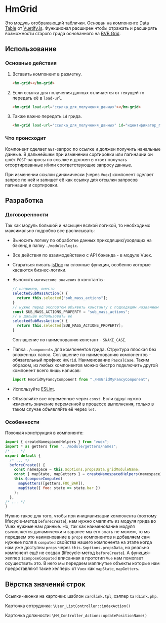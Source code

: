 # HmGrid

Это модуль отображающий таблички. Основан на компоненте [Data Table](https://vuetifyjs.com/ru/components/data-tables) от [Vuetify.js](https://vuetifyjs.com/ru/). Функционал расширен чтобы отражать и расширять возможности старого грида основанного на [BVB Grid](https://github.com/zfdatagrid/grid/tree/master/library/Bvb).

## Использование

### Основные действия
1. Вставить компонент в разметку.
    ```html
    <hm-grid></hm-grid>
    ```
2. Если ссылка для получения данных отличается от текущей то передать её в `load-url`.
    ```html
    <hm-grid load-url="ссылка_для_получения_данных"></hm-grid>
    ```
3. Также важно передать `id` грида.
    ```html
    <hm-grid load-url="ссылка_для_получения_данных" id="идентификатор_грида"></hm-grid>
    ```

### Что происходит

Компонент сделает `GET`-запрос по ссылке и должен получить начальные данные. В дальнейшем при изменении сортировки или пагинации он шлёт `POST`-запросы по ссылке и должен в ответ получать отсортированные и/или соответствующие запросу данные.

При изменении ссылки динамически (через `Vuex`) компонент сделает запрос по ней и запишет её как ссылку для отсылки запросов пагинации и сортировки.


## Разработка

### Договоренности

Так как модуль большой и насыщен всякой логикой, то необходимо максимально подробно все расписывать:

* Выносить логику по обработке данных приходящих/уходящих на бэкенд в папку `./module/logic`.

* Все действия по взаимодействию с API бэкенда - в модуле Vuex.

* Стараться писать [jsDoc](http://usejsdoc.org/) на сложные функции, особенно которые касаются бизнес-логики.

* Выносить `магические значения` в константы:
  ```js
  // например, вместо 
  selectedSubMassAction() {
    return this.selected["sub_mass_actions"];
  }
  // нужно перед экспортом объявить константу с подходящим названием
  const SUB_MASS_ACTIONS_PROPERTY = "sub_mass_actions";
  // и дальше использовать её
  selectedSubMassAction() {
    return this.selected[SUB_MASS_ACTIONS_PROPERTY];
  }
  ```
  Соглашение по наименованию констант - `SNAKE_CASE`.

* Папка `./components` для компонентов грида. Структура плоская без вложенных папок. Соглашение по наименованию компонентов - обязательный префикс `HmGrid`. Наименование `PascalCase`. Таким образом, из любых компонентов можно быстро подключить другой компонент всего лишь написав:
  ```js
  import HmGridMyFancyComponent from "./HmGridMyFancyComponent";
  ```

* Используйте [ESLint](https://eslint.org/docs/user-guide/getting-started).

* Объявляйте все переменные через `const`. Если вдруг нужно изменить значение переменной в процессе выполнения, только в таком случае объявляйте её через `let`.

### Особенности

Похожая конструкция в компоненте:
```js
import { createNamespacedHelpers } from "vuex";
import * as getters from "../module/getters/names";
/* ... */
export default {
  /* ... */
  beforeCreate() {
    const namespace = this.$options.propsData.gridModuleName;
    const { mapState, mapGetters } = createNamespacedHelpers(namespace);
    this.$composeComputed(
      mapGetters([getters.FOO_BAR]),
      mapState({ foo: state => state.bar })
    );
  },
/* ... */
}
```
Нужно такое для того, чтобы при инициализации компонента (поэтому lifecycle-метод `beforeCreate`), нам нужно смаппить из модуля грида во Vuex нужные нам данные. Но, так как наименование модуля вычисляется динамически и заранее мы его знать не можем, то мы передаем это наименование в `props` компонентов и добавляем сам нужные поля в `computed` свойства нашего компонента на этапе когда нам уже доступны `props` через `this.$options.propsData`, но реально компонент ещё не создан (lifecycle-метод `beforeCreate`). А функция-хелпер `$composeComputed` вписанная в прототип `Vue` нам помогает осуществить это. В него мы передаем маппнутые объекты которые нам предоставляют такие хелперы от `Vuex` как `mapState`, `mapGetters`.

## Вёрстка значений строк

Ссылки-иконки на карточки: шаблон `cardlink.tpl`, хэлпер `CardLink.php`.

Карточка сотрудника: `\User_ListController::indexAction()`

Карточка должности: `\HM_Controller_Action::updatePositionName()`
